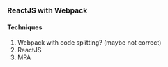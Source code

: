 ### ReactJS with Webpack

#### Techniques
1. Webpack with code splitting? (maybe not correct)
2. ReactJS
3. MPA